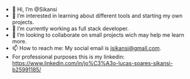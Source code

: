 - 👋 Hi, I’m @Sikansi
- 👀 I’m interested in learning about different tools and starting my own projects.
- 🌱 I’m currently working as full stack developer.
- 💞️ I’m looking to collaborate on small projects wich may help me learn more.
- 📫 How to reach me: My social email is jsikansi@gmail.com.
-    For professional purposes this is my linkedin: https://www.linkedin.com/in/jo%C3%A3o-lucas-soares-sikansi-b25991185/

<!---
Sikansi/Sikansi is a ✨ special ✨ repository because its `README.md` (this file) appears on your GitHub profile.
You can click the Preview link to take a look at your changes.
--->
